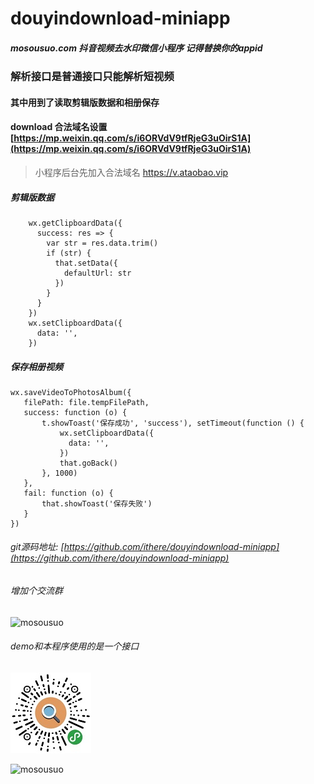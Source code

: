 # douyindownload-miniapp
##### mosousuo.com 抖音视频去水印微信小程序 记得替换你的appid
### 解析接口是普通接口只能解析短视频
#### 其中用到了读取剪辑版数据和相册保存
#### download 合法域名设置 [https://mp.weixin.qq.com/s/i6ORVdV9tfRjeG3uOirS1A](https://mp.weixin.qq.com/s/i6ORVdV9tfRjeG3uOirS1A)
> 小程序后台先加入合法域名 https://v.ataobao.vip
##### 剪辑版数据
```
    wx.getClipboardData({
      success: res => {
        var str = res.data.trim()
        if (str) {
          that.setData({
            defaultUrl: str
          })
        }
      }
    })
    wx.setClipboardData({
      data: '',
    })
```
##### 保存相册视频
```
wx.saveVideoToPhotosAlbum({
   filePath: file.tempFilePath,
   success: function (o) {
       t.showToast('保存成功', 'success'), setTimeout(function () {
           wx.setClipboardData({
             data: '',
           })
           that.goBack()
       }, 1000)
   },
   fail: function (o) {
       that.showToast('保存失败')
   }
})
```
###### git源码地址: [https://github.com/ithere/douyindownload-miniapp](https://github.com/ithere/douyindownload-miniapp)

###### 增加个交流群
![mosousuo](https://wx1.sbimg.cn/2020/04/27/_20200427194059.md.png)

###### demo和本程序使用的是一个接口
![mosousuo](qrcode_ms.jpg)

![mosousuo](mosousuo_1.png)


